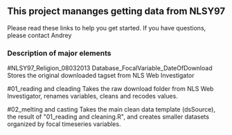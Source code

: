 ## This project mananges getting data from NLSY97
Please read these links to help you get started.  If you have questions, please contact Andrey

### Description of major elements


#NLSY97_Religion_08032013
Database_FocalVariable_DateOfDownload
Stores the original downloaded tagset from NLS Web Investigator

#01_reading and cleading
Takes the raw download folder from NLS Web Investigator, renames variables, cleans and recodes values.

#02_melting and casting
Takes the main clean data template (dsSource), the result of "01_reading and cleaning.R", and creates smaller datasets organized by focal timeseries variables. 
